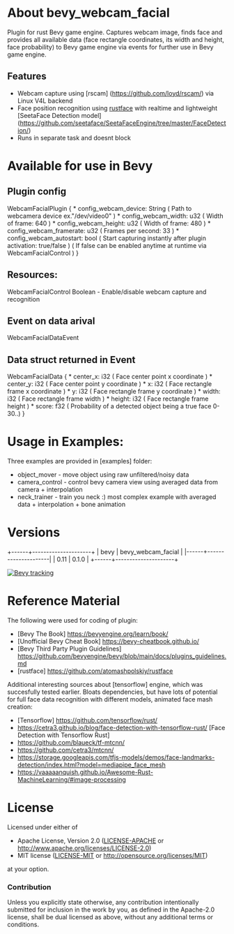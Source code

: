 # About bevy_webcam_facial

Plugin for rust Bevy game engine. Captures webcam image, finds face and provides all available data (face rectangle coordinates, its width and height, face probability) to Bevy game engine via events for further use in Bevy game engine.

## Features

* Webcam capture using [rscam] (https://github.com/loyd/rscam/) via Linux V4L backend
* Face position recognition using [rustface](https://github.com/atomashpolskiy/) with realtime and lightweight [SeetaFace Detection model] (https://github.com/seetaface/SeetaFaceEngine/tree/master/FaceDetection/)
* Runs in separate task and doesnt block

# Available for use in Bevy

## Plugin config

WebcamFacialPlugin {
    * config_webcam_device: String      ( Path to webcamera device ex."/dev/video0" )
    * config_webcam_width: u32          ( Width of frame: 640 )
    * config_webcam_height: u32         ( Width of frame: 480 )
    * config_webcam_framerate: u32      ( Frames per second: 33 )
    * config_webcam_autostart: bool     ( Start capturing instantly after plugin activation: true/false ) ( If false can be enabled anytime at runtime via <Res>WebcamFacialControl )
  }

## Resources:

<Res>WebcamFacialControl Boolean - Enable/disable webcam capture and recognition

## Event on data arival

WebcamFacialDataEvent

## Data struct returned in Event

WebcamFacialData {
    * center_x: i32                     ( Face center point x coordinate )
    * center_y: i32                     ( Face center point y coordinate )
    * x: i32                            ( Face rectangle frame x coordinate )
    * y: i32                            ( Face rectangle frame y coordinate )
    * width: i32                        ( Face rectangle frame width )
    * height: i32                       ( Face rectangle frame height )
    * score: f32                        ( Probability of a detected object being a true face 0-30..)
  }

# Usage in Examples:

Three examples are provided in [examples] folder:

* object_mover - move object using raw unfiltered/noisy data
* camera_control - control bevy camera view using averaged data from camera + interpolation
* neck_trainer - train you neck :) most complex example with averaged data + interpolation + bone animation

# Versions

+------+---------------------+
| bevy | bevy_webcam_facial  |
|------+---------------------|
| 0.11 | 0.1.0               |
+------+---------------------+

[![Bevy tracking](https://img.shields.io/badge/Bevy%20tracking-released%20version-lightblue)](https://github.com/bevyengine/bevy/blob/main/docs/plugins_guidelines.md#main-branch-tracking)

# Reference Material

The following were used for coding of plugin:

* [Bevy The Book] https://bevyengine.org/learn/book/
* [Unofficial Bevy Cheat Book] https://bevy-cheatbook.github.io/
* [Bevy Third Party Plugin Guidelines] https://github.com/bevyengine/bevy/blob/main/docs/plugins_guidelines.md
* [rustface] https://github.com/atomashpolskiy/rustface

Additional interesting sources about [tensorflow] engine, which was succesfully tested earlier. Bloats dependencies, but have lots of potential for full face data recognition with different models, animated face mash creation:

* [Tensorflow] https://github.com/tensorflow/rust/
* https://cetra3.github.io/blog/face-detection-with-tensorflow-rust/ [Face Detection with Tensorflow Rust]
* https://github.com/blaueck/tf-mtcnn/
* https://github.com/cetra3/mtcnn/
* https://storage.googleapis.com/tfjs-models/demos/face-landmarks-detection/index.html?model=mediapipe_face_mesh
* https://vaaaaanquish.github.io/Awesome-Rust-MachineLearning/#image-processing

# License

Licensed under either of

 * Apache License, Version 2.0 ([LICENSE-APACHE](LICENSE-APACHE) or http://www.apache.org/licenses/LICENSE-2.0)
 * MIT license ([LICENSE-MIT](LICENSE-MIT) or http://opensource.org/licenses/MIT)

at your option.

### Contribution

Unless you explicitly state otherwise, any contribution intentionally submitted
for inclusion in the work by you, as defined in the Apache-2.0 license, shall be dual licensed as above, without any
additional terms or conditions.
